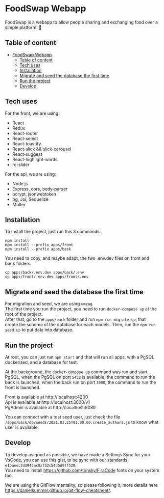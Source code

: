 FoodSwap Webapp
================

FoodSwap is a webapp to allow people sharing and exchanging food over a simple platform! 🍰

## Table of content

- [FoodSwap Webapp](#foodswap-webapp)
  - [Table of content](#table-of-content)
  - [Tech uses](#tech-uses)
  - [Installation](#installation)
  - [Migrate and seed the database the first time](#migrate-and-seed-the-database-the-first-time)
  - [Run the project](#run-the-project)
  - [Develop](#develop)

## Tech uses

For the front, we are using:
  - React
  - Redux
  - React-router
  - React-select
  - React-toastify
  - React-slick && slick-carousel
  - React-suggest
  - React-highlight-words
  - rc-slider

For the api, we are using:
  - Node.js
  - Express, cors, body-parser
  - bcrypt, jsonwebtoken
  - pg, Joi, Sequelize
  - Multer

## Installation

To install the project, just run this 3 commands:

```
npm install
npm install --prefix apps/front
npm install --prefix apps/back
```

You need to copy, and maybe adapt, the two .env.dev files on front and back folders.

```
cp apps/back/.env.dev apps/back/.env
cp apps/front/.env.dev apps/front/.env
```

## Migrate and seed the database the first time
For migration and seed, we are using `umzug`.     
The first time you run the project, you need to run `docker-compose up` at the root of the project.     
After that, go to the `apps/back` folder and run `npm run migrate:up`, that create the schema of the database for each models. Then, run the `npm run seed:up` to put data into database.

## Run the project

At root, you can just run `npm start` and that will run all apps, with a PgSQL dockerized, and a database for test.

At the background, the `docker-compose up` command was run and start PgSQL, when
the PgSQL on port `5432` is available, the command to run the back is launched, when the back run on port `3000`, the command to run the front is launched.

Front is available at http://localhost:4200     
Api is available at http://localhost:3000/v1     
PgAdmin is available at http://localhost:8080     

You can connect with a test seed user, just check the file `/apps/back/db/seeds/2021.03.25T01.00.00.create_authors.js` to know what user is available.
## Develop

To develop as good as possible, we have made a Settings Sync for your VsCode, you can use this gist, to be sync with our standards `e1baeec2d3943ac8af32c54d5d97f520`.    
You need to install https://github.com/tonsky/FiraCode fonts on your system too.

We are using the GitFlow mentality, so please following it, more details here https://danielkummer.github.io/git-flow-cheatsheet/.
